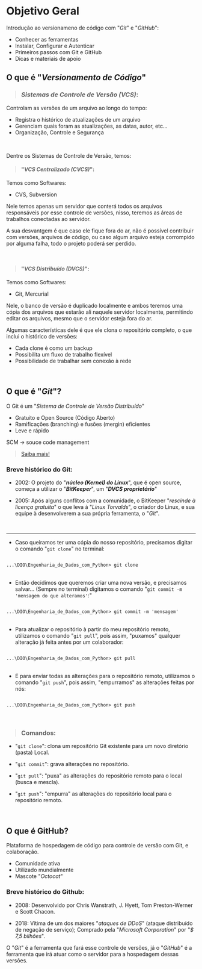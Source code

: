 # Objetivo Geral

Introdução ao versionameno de código com "<em>Git</em>" e "<em>GitHub</em>":

- Conhecer as ferramentas
- Instalar, Configurar e Autenticar
- Primeiros passos com Git e GitHub
- Dicas e materiais de apoio

## O que é "<em>Versionamento de Código</em>"

> ### <em>Sistemas de Controle de Versão (VCS)</em>:

Controlam as versões de um arquivo ao longo do tempo:

- Registra o histórico de atualizações de um arquivo
- Gerenciam quais foram as atualizações, as datas, autor, etc...
- Organização, Controle e Segurança

<br>

Dentre os Sistemas de Controle de Versão, temos:

> #### "<em>VCS Centralizado (CVCS)</em>":

Temos como Softwares:

- CVS, Subversion

Nele temos apenas um servidor que conterá todos os arquivos responsáveis por esse controle de versões, nisso, teremos as áreas de trabalhos conectadas ao servidor.

A sua desvantgem é que caso ele fique fora do ar, não é possível contribuir com versões, arquivos de código, ou caso algum arquivo esteja corrompido por alguma falha, todo o projeto poderá ser perdido.

<br>

> #### "<em>VCS Distribuído (DVCS)</em>":

Temos como Softwares:

- Git, Mercurial

Nele, o banco de versão é duplicado localmente e ambos teremos uma cópia dos arquivos que estarão ali naquele servidor localmente, permitindo editar os arquivos, mesmo que o servidor esteja fora do ar.

Algumas características dele é que ele clona o repositório completo, o que inclui o histórico de versões:

- Cada clone é como um backup
- Possibilita um fluxo de trabalho flexível
- Possibilidade de trabalhar sem conexão à rede

<br>

## O que é "<em>Git</em>"?

O Git é um "<em>Sistema de Controle de Versão Distribuído</em>"

- Gratuito e Open Source (Código Aberto)
- Ramificações (branching) e fusões (mergin) eficientes
- Leve e rápido

SCM → souce code management


> <a href="https://git-scm.com/">Saiba mais!</a>


### Breve histórico do Git:

- 2002: O projeto do "<em><b>núcleo (Kernel) do Linux</b></em>", que é open source, começa a utilizar o "<em><b>BitKeeper</b></em>", um "<em><b>DVCS proprietário</b></em>"

- 2005: Após alguns conflitos com a comunidade, o BitKeeper "<em>rescinde à licença gratuita</em>" o que leva à "<em>Linux Torvalds</em>",  o criador do Linux, e sua equipe à desenvolverem a sua própria ferramenta, o "<em>Git</em>".

<br>

-------


- Caso queiramos ter uma cópia do nosso repositório, precisamos digitar o comando "<code>git clone</code>" no terminal:

<code>
...\DIO\Engenharia_de_Dados_com_Python> git clone
</code>

<br>

- Então decidimos que queremos criar uma nova versão, e precisamos salvar... (Sempre no terminal) digitamos o comando "<code>git commit -m 'mensagem do que alteramos'</code>:"

<code>
...\DIO\Engenharia_de_Dados_com_Python> git commit -m 'mensagem'
</code>

<br>

- Para atualizar o repositório à partir do meu repositório remoto, utilizamos o comando "<code>git pull</code>", pois assim, "puxamos" qualquer alteração já feita antes por um colaborador:

<code>
...\DIO\Engenharia_de_Dados_com_Python> git pull
</code>

<br>

- E para enviar todas as alterações para o repositório remoto, utilizamos o comando "<code>git push</code>", pois assim, "empurramos" as alterações feitas por nós:

<code>
...\DIO\Engenharia_de_Dados_com_Python> git push
</code>
<br><br>

> ### Comandos:

- "<code>git clone</code>": clona um repositório Git existente para um novo diretório (pasta) Local.

- "<code>git commit</code>": grava alterações no repositório.

- "<code>git pull</code>": "puxa" as alterações do repositório remoto para o local (busca e mescla).

- "<code>git push</code>": "empurra" as alterações do repositório local para o repositório remoto.

<br>

## O que é GitHub?

Plataforma de hospedagem de código para controle de versão com Git, e colaboração.

- Comunidade ativa
- Utilizado mundialmente
- Mascote "<em>Octocat</em>"

### Breve histórico do Github:

- 2008: Desenvolvido por Chris Wanstrath, J. Hyett, Tom Preston-Werner e Scott Chacon.

- 2018: Vítima de um dos maiores "<em>ataques de DDoS</em>" (ataque distribuído de negação de serviço); Comprado pela "<em>Microsoft Corporation</em>" por "<em>$ 7,5 bilhões</em>".

O "<em>Git</em>" é a ferramenta que fará esse controle de versões, já o "<em>GitHub</em>" é a ferramenta que irá atuar como o servidor para a hospedagem dessas versões.